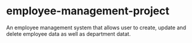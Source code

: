 # employee-management-project
An employee management system that allows user to create, update and delete employee data as well as department datat.
